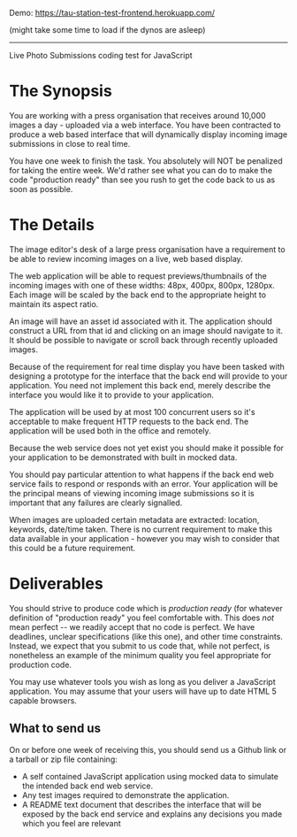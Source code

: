 Demo: https://tau-station-test-frontend.herokuapp.com/

(might take some time to load if the dynos are asleep)

---

Live Photo Submissions coding test for JavaScript

# The Synopsis

You are working with a press organisation that receives around 10,000 images
a day - uploaded via a web interface. You have been contracted to
produce a web based interface that will dynamically display incoming
image submissions in close to real time.

You have one week to finish the task. You absolutely will NOT be
penalized for taking the entire week. We'd rather see what you can do to
make the code "production ready" than see you rush to get the code back
to us as soon as possible.

# The Details

The image editor's desk of a large press organisation have a requirement
to be able to review incoming images on a live, web based display.

The web application will be able to request previews/thumbnails of the
incoming images with one of these widths: 48px, 400px, 800px, 1280px.
Each image will be scaled by the back end to the appropriate height to
maintain its aspect ratio.

An image will have an asset id associated with it. The application
should construct a URL from that id and clicking on an image should
navigate to it. It should be possible to navigate or scroll back through
recently uploaded images.

Because of the requirement for real time display you have been tasked
with designing a prototype for the interface that the back end will
provide to your application. You need not implement this back end,
merely describe the interface you would like it to provide to your
application.

The application will be used by at most 100 concurrent users so it's
acceptable to make frequent HTTP requests to the back end. The
application will be used both in the office and remotely.

Because the web service does not yet exist you should make it possible
for your application to be demonstrated with built in mocked data.

You should pay particular attention to what happens if the back end web
service fails to respond or responds with an error. Your application
will be the principal means of viewing incoming image submissions so it
is important that any failures are clearly signalled.

When images are uploaded certain metadata are extracted: location,
keywords, date/time taken. There is no current requirement to make this
data available in your application - however you may wish to consider
that this could be a future requirement.

# Deliverables

You should strive to produce code which is _production ready_ (for
whatever definition of "production ready" you feel comfortable with.
This does _not_ mean perfect -- we readily accept that no code is
perfect. We have deadlines, unclear specifications (like this one), and
other time constraints. Instead, we expect that you submit to us code
that, while not perfect, is nonetheless an example of the minimum
quality you feel appropriate for production code.

You may use whatever tools you wish as long as you deliver a JavaScript
application. You may assume that your users will have up to date HTML 5
capable browsers.

## What to send us

On or before one week of receiving this, you should send us a Github link or
a tarball or zip file containing:

- A self contained JavaScript application using mocked data to simulate
  the intended back end web service.
- Any test images required to demonstrate the application.
- A README text document that describes the interface that will be
  exposed by the back end service and explains any decisions you made
  which you feel are relevant
